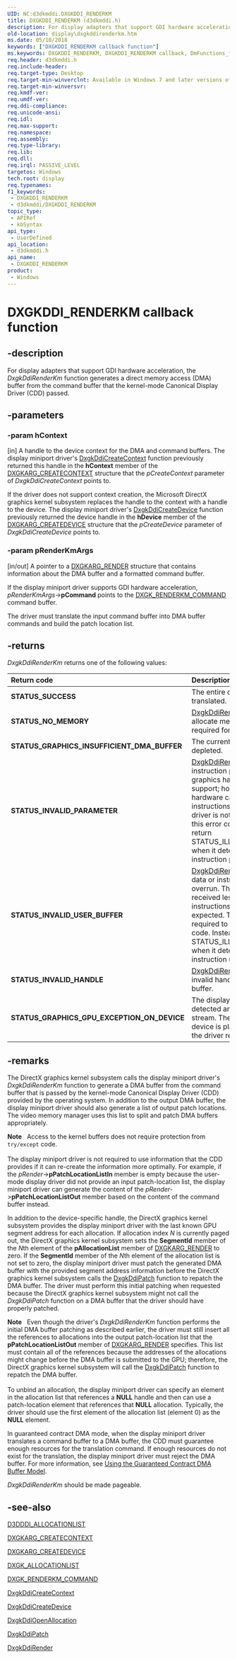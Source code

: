 ```yaml
---
UID: NC:d3dkmddi.DXGKDDI_RENDERKM
title: DXGKDDI_RENDERKM (d3dkmddi.h)
description: For display adapters that support GDI hardware acceleration, the DxgkDdiRenderKm function generates a direct memory access (DMA) buffer from the command buffer that the kernel-mode Canonical Display Driver (CDD) passed.
old-location: display\dxgkddirenderkm.htm
ms.date: 05/10/2018
keywords: ["DXGKDDI_RENDERKM callback function"]
ms.keywords: DXGKDDI_RENDERKM, DXGKDDI_RENDERKM callback, DmFunctions_f8138753-f755-410c-b0a0-4422dee9bfb6.xml, DxgkDdiRenderKm, DxgkDdiRenderKm callback function [Display Devices], d3dkmddi/DxgkDdiRenderKm, display.dxgkddirenderkm
req.header: d3dkmddi.h
req.include-header: 
req.target-type: Desktop
req.target-min-winverclnt: Available in Windows 7 and later versions of the Windows operating systems.
req.target-min-winversvr: 
req.kmdf-ver: 
req.umdf-ver: 
req.ddi-compliance: 
req.unicode-ansi: 
req.idl: 
req.max-support: 
req.namespace: 
req.assembly: 
req.type-library: 
req.lib: 
req.dll: 
req.irql: PASSIVE_LEVEL
targetos: Windows
tech.root: display
req.typenames: 
f1_keywords:
 - DXGKDDI_RENDERKM
 - d3dkmddi/DXGKDDI_RENDERKM
topic_type:
 - APIRef
 - kbSyntax
api_type:
 - UserDefined
api_location:
 - d3dkmddi.h
api_name:
 - DXGKDDI_RENDERKM
product:
 - Windows
---
```


# DXGKDDI_RENDERKM callback function


## -description

For display adapters that support GDI hardware acceleration, the <i>DxgkDdiRenderKm</i> function generates a direct memory access (DMA) buffer from the command buffer that the kernel-mode Canonical Display Driver (CDD) passed.

## -parameters

### -param hContext

[in] A handle to the device context for the DMA and command buffers. The display miniport driver's <a href="/windows-hardware/drivers/ddi/d3dkmddi/nc-d3dkmddi-dxgkddi_createcontext">DxgkDdiCreateContext</a> function previously returned this handle in the <b>hContext</b> member of the <a href="/windows-hardware/drivers/ddi/d3dkmddi/ns-d3dkmddi-_dxgkarg_createcontext">DXGKARG_CREATECONTEXT</a> structure that the <i>pCreateContext</i> parameter of <i>DxgkDdiCreateContext</i> points to.

If the driver does not support context creation, the Microsoft DirectX graphics kernel subsystem replaces the handle to the context with a handle to the device. The display miniport driver's <a href="/windows-hardware/drivers/ddi/d3dkmddi/nc-d3dkmddi-dxgkddi_createdevice">DxgkDdiCreateDevice</a> function previously returned the device handle in the <b>hDevice</b> member of the <a href="/windows-hardware/drivers/ddi/d3dkmddi/ns-d3dkmddi-_dxgkarg_createdevice">DXGKARG_CREATEDEVICE</a> structure that the <i>pCreateDevice</i> parameter of <i>DxgkDdiCreateDevice</i> points to.

### -param pRenderKmArgs

[in/out] A pointer to a <a href="/windows-hardware/drivers/ddi/d3dkmddi/ns-d3dkmddi-_dxgkarg_render">DXGKARG_RENDER</a> structure that contains information about the DMA buffer and a formatted command buffer.

If the display miniport driver supports GDI hardware acceleration, <i>pRenderKmArgs</i>-><b>pCommand</b> points to the <a href="/windows-hardware/drivers/ddi/d3dkmddi/ns-d3dkmddi-_dxgk_renderkm_command">DXGK_RENDERKM_COMMAND</a> command buffer.

The driver must translate the input command buffer into DMA buffer commands and build the patch location list.

## -returns

<i>DxgkDdiRenderKm</i> returns one of the following values:

| **Return code** | **Description** | 
|:--|:--|
| **STATUS_SUCCESS** | The entire command buffer was translated. | 
| **STATUS_NO_MEMORY** | [DxgkDdiRenderKm]()  could not allocate memory that was required for it to complete. | 
| **STATUS_GRAPHICS_INSUFFICIENT_DMA_BUFFER** | The current DMA buffer is depleted. | 
| **STATUS_INVALID_PARAMETER** | [DxgkDdiRenderKm]()  detected instruction parameters that graphics hardware could not support; however, the graphics hardware can support the instructions themselves. The driver is not required to return this error code. Instead, it can return STATUS_ILLEGAL_INSTRUCTION when it detects unsupported instruction parameters. | 
| **STATUS_INVALID_USER_BUFFER** | [DxgkDdiRenderKm]()  detected data or instruction underrun or overrun. That is, the driver received less or more instructions or data than expected. The driver is not required to return this error code. Instead, it can return STATUS_ILLEGAL_INSTRUCTION when it detects data or instruction underrun or overrun. | 
| **STATUS_INVALID_HANDLE** | [DxgkDdiRenderKm]()  detected an invalid handle in the command buffer. | 
| **STATUS_GRAPHICS_GPU_EXCEPTION_ON_DEVICE** | The display miniport driver detected an error in the DMA stream. The graphics context device is placed in a lost state if the driver returns this error code. |

## -remarks

The DirectX graphics kernel subsystem calls the display miniport driver's <i>DxgkDdiRenderKm</i> function to generate a DMA buffer from the command buffer that is passed by the kernel-mode Canonical Display Driver (CDD) provided by the operating system. In addition to the output DMA buffer, the display miniport driver should also generate a list of output patch locations. The video memory manager uses this list to split and patch DMA buffers appropriately.

<div class="alert"><b>Note</b>    Access to the kernel buffers does not require protection from <code>try/except</code> code. </div>
<div> </div>
The display miniport driver is not required to use information that the CDD provides if it can re-create the information more optimally. For example, if the <i>pRender</i>-><b>pPatchLocationListIn</b> member is empty because the user-mode display driver did not provide an input patch-location list, the display miniport driver can generate the content of the <i>pRender</i>-><b>pPatchLocationListOut</b> member based on the content of the command buffer instead.

In addition to the device-specific handle, the DirectX graphics kernel subsystem provides the display miniport driver with the last known GPU segment address for each allocation. If allocation index <i>N</i> is currently paged out, the DirectX graphics kernel subsystem sets the <b>SegmentId</b> member of the <i>N</i>th element of the <b>pAllocationList</b> member of <a href="/windows-hardware/drivers/ddi/d3dkmddi/ns-d3dkmddi-_dxgkarg_render">DXGKARG_RENDER</a> to zero. If the <b>SegmentId</b> member of the <i>N</i>th element of the allocation list is not set to zero, the display miniport driver must patch the generated DMA buffer with the provided segment address information before the DirectX graphics kernel subsystem calls the <a href="/windows-hardware/drivers/ddi/d3dkmddi/nc-d3dkmddi-dxgkddi_patch">DxgkDdiPatch</a> function to repatch the DMA buffer. The driver must perform this initial patching when requested because the DirectX graphics kernel subsystem might not call the <i>DxgkDdiPatch</i> function on a DMA buffer that the driver should have properly patched.

<div class="alert"><b>Note</b>    Even though the driver's <i>DxgkDdiRenderKm</i> function performs the initial DMA buffer patching as described earlier, the driver must still insert all the references to allocations into the output patch-location list that the <b>pPatchLocationListOut</b> member of <a href="/windows-hardware/drivers/ddi/d3dkmddi/ns-d3dkmddi-_dxgkarg_render">DXGKARG_RENDER</a> specifies. This list must contain all of the references because the addresses of the allocations might change before the DMA buffer is submitted to the GPU; therefore, the DirectX graphics kernel subsystem will call the <a href="/windows-hardware/drivers/ddi/d3dkmddi/nc-d3dkmddi-dxgkddi_patch">DxgkDdiPatch</a> function to repatch the DMA buffer. </div>
<div> </div>
To unbind an allocation, the display miniport driver can specify an element in the allocation list that references a <b>NULL</b> handle and then can use a patch-location element that references that <b>NULL</b> allocation. Typically, the driver should use the first element of the allocation list (element 0) as the <b>NULL</b> element.

In guaranteed contract DMA mode, when the display miniport driver translates a command buffer to a DMA buffer, the CDD must guarantee enough resources for the translation command. If enough resources do not exist for the translation, the display miniport driver must reject the DMA buffer. For more information, see <a href="/windows-hardware/drivers/display/using-the-guaranteed-contract-dma-buffer-model">Using the Guaranteed Contract DMA Buffer Model</a>.

<i>DxgkDdiRenderKm</i> should be made pageable.

## -see-also

<a href="/windows-hardware/drivers/ddi/d3dukmdt/ns-d3dukmdt-_d3dddi_allocationlist">D3DDDI_ALLOCATIONLIST</a>



<a href="/windows-hardware/drivers/ddi/d3dkmddi/ns-d3dkmddi-_dxgkarg_createcontext">DXGKARG_CREATECONTEXT</a>



<a href="/windows-hardware/drivers/ddi/d3dkmddi/ns-d3dkmddi-_dxgkarg_createdevice">DXGKARG_CREATEDEVICE</a>



<a href="/windows-hardware/drivers/ddi/d3dkmddi/ns-d3dkmddi-_dxgk_allocationlist">DXGK_ALLOCATIONLIST</a>



<a href="/windows-hardware/drivers/ddi/d3dkmddi/ns-d3dkmddi-_dxgk_renderkm_command">DXGK_RENDERKM_COMMAND</a>



<a href="/windows-hardware/drivers/ddi/d3dkmddi/nc-d3dkmddi-dxgkddi_createcontext">DxgkDdiCreateContext</a>



<a href="/windows-hardware/drivers/ddi/d3dkmddi/nc-d3dkmddi-dxgkddi_createdevice">DxgkDdiCreateDevice</a>



<a href="/windows-hardware/drivers/ddi/d3dkmddi/nc-d3dkmddi-dxgkddi_openallocationinfo">DxgkDdiOpenAllocation</a>



<a href="/windows-hardware/drivers/ddi/d3dkmddi/nc-d3dkmddi-dxgkddi_patch">DxgkDdiPatch</a>



<a href="/windows-hardware/drivers/ddi/d3dkmddi/nc-d3dkmddi-dxgkddi_render">DxgkDdiRender</a>

